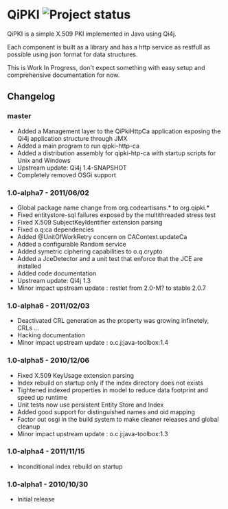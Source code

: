 # QiPKI ![Project status](http://stillmaintained.com/eskatos/qipki.png)

QiPKI is a simple X.509 PKI implemented in Java using Qi4j.

Each component is built as a library and has a http service as restfull as possible using json format for data structures.

This is Work In Progress, don't expect something with easy setup and comprehensive documentation for now.

## Changelog

### master

* Added a Management layer to the QiPkiHttpCa application exposing the Qi4j application structure through JMX
* Added a main program to run qipki-http-ca
* Added a distribution assembly for qipki-htp-ca with startup scripts for Unix and Windows
* Upstream update: Qi4j 1.4-SNAPSHOT
* Completely removed OSGi support

### 1.0-alpha7 - 2011/06/02

* Global package name change from org.codeartisans.* to org.qipki.*
* Fixed entitystore-sql failures exposed by the multithreaded stress test
* Fixed X.509 SubjectKeyIdentifier extension parsing
* Fixed o.q:ca dependencies
* Added @UnitOfWorkRetry concern on CAContext.updateCa
* Added a configurable Random service
* Added symetric ciphering capabilities to o.q.crypto
* Added a JceDetector and a unit test that enforce that the JCE are installed
* Added code documentation
* Upstream update: Qi4j 1.3
* Minor impact upstream update : restlet from 2.0-M? to stable 2.0.7

### 1.0-alpha6 - 2011/02/03

* Deactivated CRL generation as the property was growing infinetely, CRLs ...
* Hacking documentation
* Minor impact upstream update : o.c.j:java-toolbox:1.4

### 1.0-alpha5 - 2010/12/06

* Fixed X.509 KeyUsage extension parsing
* Index rebuild on startup only if the index directory does not exists
* Tightened indexed properties in model to reduce data footprint and speed up runtime
* Unit tests now use persistent Entity Store and Index
* Added good support for distinguished names and oid mapping
* Factor out osgi in the build system to make cleaner releases and global cleanup
* Minor impact upstream update : o.c.j:java-toolbox:1.3

### 1.0-alpha4 - 2011/11/15

* Inconditional index rebuild on startup

### 1.0-alpha1 - 2010/10/30

* Initial release

